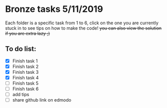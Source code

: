 # Bronze tasks 5/11/2019

Each folder is a specific task from 1 to 6, click on the one you are currently stuck in to see tips on how to make the code!
<h9>~~you can also view the solution if you are extra lazy ;)~~</h9>

## To do list:
- [X] Finish task 1
- [X] Finish task 2
- [X] Finish task 3
- [X] Finish task 4
- [ ] Finish task 5
- [ ] Finish task 6
- [ ] add tips
- [ ] share github link on edmodo
